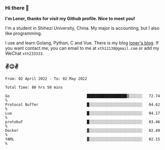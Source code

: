 ### Hi there 👋️

**I'm Loner, thanks for visit my Github profile. Nice to meet you!**

I'm a student in Shihezi University, China. My major is accounting, but I also like programming.

I use and learn Golang, Python, C and Vue. There is my blog [loner's blog](https://www.loner1024.top).  If you want contact me, you can email to me at `xth12138@gmail.com` or add my WeChat `xth233333`.

### ✌️😉✌️

<!--START_SECTION:waka-->

```text
From: 02 April 2022 - To: 02 May 2022

Total Time: 80 hrs 50 mins

Go                                   ██████████████████▒░░░░░░   72.74 %
Protocol Buffer                      █░░░░░░░░░░░░░░░░░░░░░░░░   04.62 %
Lua                                  █░░░░░░░░░░░░░░░░░░░░░░░░   04.17 %
protobuf                             █░░░░░░░░░░░░░░░░░░░░░░░░   03.46 %
Docker                               ▓░░░░░░░░░░░░░░░░░░░░░░░░   02.49 %
YAML                                 ▓░░░░░░░░░░░░░░░░░░░░░░░░   02.15 %
```

<!--END_SECTION:waka-->



